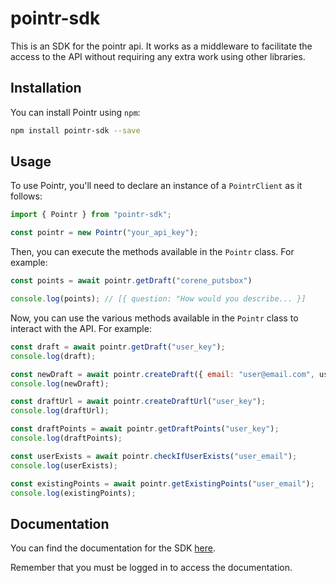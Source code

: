 # pointr-sdk

This is an SDK for the pointr api. It works as a middleware to facilitate the access to the API without requiring any extra work using other libraries.

## Installation

You can install Pointr using `npm`:

```bash
npm install pointr-sdk --save
```

## Usage

To use Pointr, you'll need to declare an instance of a `PointrClient` as it follows:

```javascript
import { Pointr } from "pointr-sdk";

const pointr = new Pointr("your_api_key");
```

Then, you can execute the methods available in the `Pointr` class. For example:

```javascript
const points = await pointr.getDraft("corene_putsbox")

console.log(points); // [{ question: "How would you describe... }]
```

Now, you can use the various methods available in the `Pointr` class to interact with the API. For example:

```javascript
const draft = await pointr.getDraft("user_key");
console.log(draft);

const newDraft = await pointr.createDraft({ email: "user@email.com", userKe... });
console.log(newDraft);

const draftUrl = await pointr.createDraftUrl("user_key");
console.log(draftUrl);

const draftPoints = await pointr.getDraftPoints("user_key");
console.log(draftPoints);

const userExists = await pointr.checkIfUserExists("user_email");
console.log(userExists);

const existingPoints = await pointr.getExistingPoints("user_email");
console.log(existingPoints);
```

## Documentation

You can find the documentation for the SDK [here](https://app.pointr.co/settings).

Remember that you must be logged in to access the documentation.